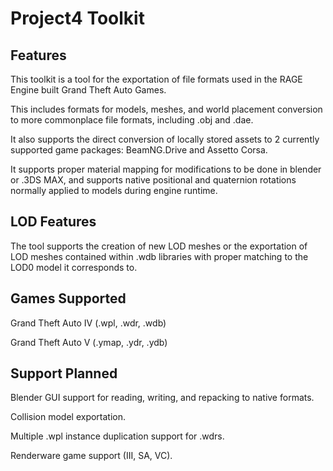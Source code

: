 # Project4 Toolkit

## Features

This toolkit is a tool for the exportation of file formats used in the RAGE Engine built Grand Theft Auto Games.

This includes formats for models, meshes, and world placement conversion to more commonplace file formats, including .obj and .dae.

It also supports the direct conversion of locally stored assets to 2 currently supported game packages: BeamNG.Drive and Assetto Corsa.

It supports proper material mapping for modifications to be done in blender or .3DS MAX, and supports native positional and quaternion rotations normally applied to models during engine runtime. 

## LOD Features
The tool supports the creation of new LOD meshes or the exportation of LOD meshes contained within .wdb libraries with proper matching to the LOD0 model it corresponds to.

## Games Supported
Grand Theft Auto IV (.wpl, .wdr, .wdb)

Grand Theft Auto V (.ymap, .ydr, .ydb)

## Support Planned
Blender GUI support for reading, writing, and repacking to native formats.

Collision model exportation.

Multiple .wpl instance duplication support for .wdrs.

Renderware game support (III, SA, VC).
